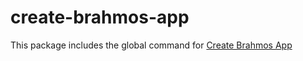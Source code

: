 # create-brahmos-app

This package includes the global command for [Create Brahmos App](https://github.com/brahmosjs/create-brahmos-app)
